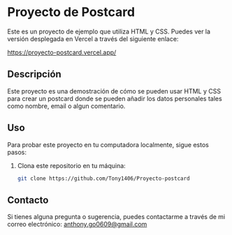 # Proyecto de Postcard

Este es un proyecto de ejemplo que utiliza HTML y CSS. Puedes ver la versión desplegada en Vercel a través del siguiente enlace:

https://proyecto-postcard.vercel.app/

## Descripción

Este proyecto es una demostración de cómo se pueden usar HTML y CSS para crear un postcard donde se pueden añadir los datos personales tales como nombre, email o algun comentario.

## Uso

Para probar este proyecto en tu computadora localmente, sigue estos pasos:

1. Clona este repositorio en tu máquina:

   ```bash
   git clone https://github.com/Tony1406/Proyecto-postcard

## Contacto

Si tienes alguna pregunta o sugerencia, puedes contactarme a través de mi correo electrónico: anthony.go0609@gmail.com

